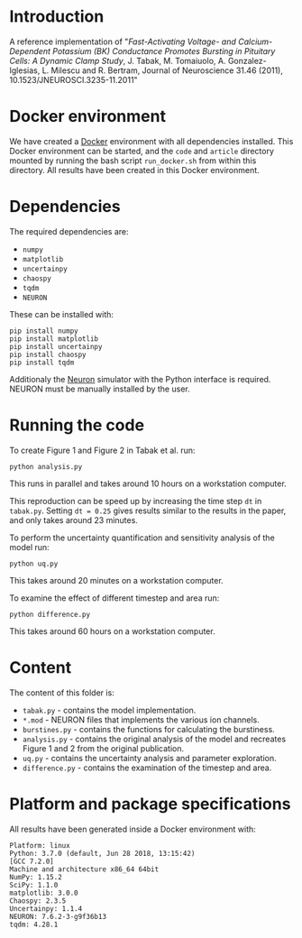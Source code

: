 # Introduction

A reference implementation of
"*Fast-Activating Voltage- and Calcium-Dependent Potassium (BK) Conductance
Promotes Bursting in Pituitary Cells: A Dynamic Clamp Study*,
J. Tabak, M. Tomaiuolo, A. Gonzalez-Iglesias,  L. Milescu and R. Bertram,
Journal of Neuroscience 31.46 (2011), 10.1523/JNEUROSCI.3235-11.2011"



# Docker environment

We have created a [Docker](https://www.docker.com/) environment
with all dependencies installed.
This Docker environment can be started, and the `code` and `article` directory mounted
by running the bash script `run_docker.sh` from within this directory.
All results have been created in this Docker environment.


# Dependencies

The required dependencies are:

* `numpy`
* `matplotlib`
* `uncertainpy`
* `chaospy`
* `tqdm`
* `NEURON`

These can be installed with:

```
pip install numpy
pip install matplotlib
pip install uncertainpy
pip install chaospy
pip install tqdm
```

Additionaly the [Neuron](https://www.neuron.yale.edu/neuron/download) simulator
with the Python interface is required. NEURON must be manually installed
by the user.

# Running the code

To create Figure 1 and Figure 2 in Tabak et al. run:

```
python analysis.py
```

This runs in parallel and takes around 10 hours on a workstation computer.

This reproduction can be speed up by increasing the time step `dt` in `tabak.py`.
Setting `dt = 0.25` gives results similar to the results in the paper,
and only takes around 23 minutes.

To perform the uncertainty quantification and sensitivity analysis of the model
run:

```
python uq.py
```

This takes around 20 minutes on a workstation computer.

To examine the effect of different timestep and area run:

```
python difference.py
```

This takes around 60 hours on a workstation computer.


# Content

The content of this folder is:

* `tabak.py` - contains the model implementation.
* `*.mod` - NEURON files that implements the various ion channels.
* `burstines.py` - contains the functions for calculating the burstiness.
* `analysis.py` - contains the original analysis of the model and recreates Figure 1 and 2 from the original publication.
* `uq.py` - contains the uncertainty analysis and parameter exploration.
* `difference.py` - contains the examination of the timestep and area.


# Platform and package specifications

All results have been generated inside a Docker environment with:

```
Platform: linux
Python: 3.7.0 (default, Jun 28 2018, 13:15:42)
[GCC 7.2.0]
Machine and architecture x86_64 64bit
NumPy: 1.15.2
SciPy: 1.1.0
matplotlib: 3.0.0
Chaospy: 2.3.5
Uncertainpy: 1.1.4
NEURON: 7.6.2-3-g9f36b13
tqdm: 4.28.1
```